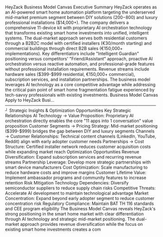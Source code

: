 HeyZack Business Model Canvas
Executive Summary
HeyZack operates as an AI-powered smart home automation platform targeting the underserved mid-market premium segment between DIY solutions ($200-$800) and luxury professional installations ($14,000+). The company delivers a comprehensive 11-device kit with proprietary AI orchestration technology that transforms existing smart home investments into unified, intelligent systems.
The dual-market approach serves both residential customers through a B2B2C model with certified installers (€30/month starting) and commercial buildings through direct B2B sales (€150,000+ implementations). Key differentiators include "Intelligent Guardian" positioning versus competitors' "Friend/Assistant" approach, proactive AI orchestration versus reactive automation, and professional-grade features without professional installation requirements.
Revenue streams include hardware sales ($399-$999 residential, €150,000+ commercial), subscription services, and installation partnerships. The business model leverages AI technology as a core competitive advantage while addressing the critical pain point of smart home fragmentation fatigue experienced by tech-savvy professionals with existing investments.
Business Model Canvas
Apply to HeyZack Busi...
──────────────────────────────────────────────────┘
Strategic Insights & Optimization Opportunities
Key Strategic Relationships
AI Technology → Value Proposition: Proprietary AI orchestration directly enables the core "11 apps into 1 conversation" value proposition
Customer Segments → Pricing Strategy: Mid-market positioning ($399-$999) bridges the gap between DIY and luxury segments
Channels → Customer Relationships: Technical content channels (LinkedIn, YouTube, Reddit) align with early adopter customer needs
Partnerships → Cost Structure: Certified installer network reduces customer acquisition costs while expanding market reach
Optimization Opportunities
Revenue Diversification: Expand subscription services and recurring revenue streams
Partnership Leverage: Develop more strategic partnerships with smart device manufacturers
Cost Optimization: Scale manufacturing to reduce hardware costs and improve margins
Customer Lifetime Value: Implement ambassador programs and community features to increase retention
Risk Mitigation
Technology Dependencies: Diversify semiconductor suppliers to reduce supply chain risks
Competitive Threats: Accelerate AI development to maintain technological advantage
Market Concentration: Expand beyond early adopter segment to reduce customer concentration risk
Regulatory Compliance: Maintain BAT TH 116 standards and CEE program eligibility
The Business Model Canvas reveals HeyZack's strong positioning in the smart home market with clear differentiation through AI technology and strategic mid-market positioning. The dual-market approach provides revenue diversification while the focus on existing smart home investments creates a com